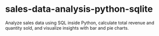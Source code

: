 # sales-data-analysis-python-sqlite
Analyze sales data using SQL inside Python, calculate total revenue and quantity sold, and visualize insights with bar and pie charts.
